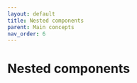 ```yaml
---
layout: default
title: Nested components
parent: Main concepts
nav_order: 6
---
```


# Nested components